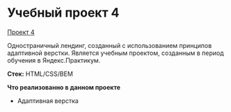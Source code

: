# Учебный проект 4

[Проект 4](https://lishainik.github.io/project-4/)

Одностраничный лендинг, созданный с использованием принципов адаптивной верстки. Является учебным проектом, созданным в период обучения в Яндекс.Практикум.

**Стек:** HTML/CSS/BEM

**Что реализованно в данном проекте**
- Адаптивная верстка 
